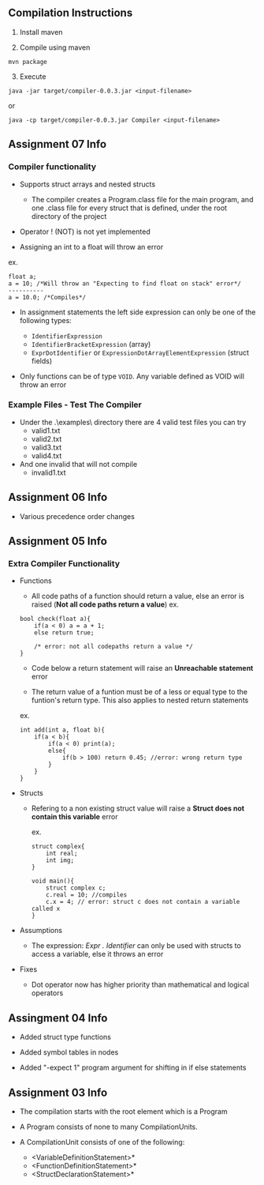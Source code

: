 

Compilation Instructions
------------------------

1. Install maven

2. Compile using maven

`mvn package`

3. Execute

`java -jar target/compiler-0.0.3.jar <input-filename>`

or

`java -cp target/compiler-0.0.3.jar Compiler <input-filename>`



Assignment 07 Info
------------------------

### Compiler functionality

* Supports struct arrays and nested structs
  * The compiler creates a Program.class file for the main program, and one .class file
  for every struct that is defined, under the root directory of the project
  
* Operator ! (NOT) is not yet implemented

* Assigning an int to a float will throw an error 

ex.
```
float a;
a = 10; /*Will throw an "Expecting to find float on stack" error*/
----------
a = 10.0; /*Compiles*/
```

* In assignment statements the left side expression can only be one of the following types:
    
    * `IdentifierExpression`
    * `IdentifierBracketExpression` (array)
    * `ExprDotIdentifier` or `ExpressionDotArrayElementExpression` (struct fields)

* Only functions can be of type `VOID`. Any variable defined as VOID will throw an error

### Example Files - Test The Compiler

* Under the .\examples\ directory there are 4 valid test files you can try
  * valid1.txt
  * valid2.txt
  * valid3.txt
  * valid4.txt
* And one invalid that will not compile
  * invalid1.txt


Assignment 06 Info
------------------------

* Various precedence order changes



Assignment 05 Info
------------------------

### Extra Compiler Functionality

* Functions
    
    * All code paths of a function should return a value, else an error is raised (**Not all code paths return a value**)
    ex.
    ```
    bool check(float a){
        if(a < 0) a = a + 1;
        else return true;
        
        /* error: not all codepaths return a value */
    }  
  
    ```
    
    * Code below a return statement will raise an **Unreachable statement** error
    
    * The return value of a funtion must be of a less or equal type to the funtion's return type. This
    also applies to nested return statements
    
    ex.
    ```
    int add(int a, float b){
        if(a < b){
            if(a < 0) print(a);
            else{
                if(b > 100) return 0.45; //error: wrong return type
            }    
        }
    }  
  
    ```
    
* Structs
    * Refering to a non existing struct value will raise a **Struct does not contain this variable** error
      
      ex.
      ```
      struct complex{
          int real;
          int img;
      }
      
      void main(){
          struct complex c;
          c.real = 10; //compiles
          c.x = 4; // error: struct c does not contain a variable called x
      }
      ```
* Assumptions
    * The expression: *Expr . Identifier* can only be used with structs to access a variable, else it throws an error
    
* Fixes
    * Dot operator now has higher priority than mathematical and logical operators 

Assingment 04 Info
------------------------

- Added struct type functions

- Added symbol tables in nodes

- Added "-expect 1" program argument for shifting in if else statements


Assignment 03 Info
------------------------

* The compilation starts with the root element which is a Program

* A Program consists of none to many CompilationUnits.

* A CompilationUnit consists of one of the following:

    * <VariableDefinitionStatement\>*
    * <FunctionDefinitionStatement\>*
    * <StructDeclarationStatement\>*


